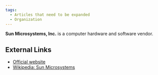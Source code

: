 ```yaml
---
tags:
  - Articles that need to be expanded
  - Organization
---
```

**Sun Microsystems, Inc.** is a computer hardware and software vendor.

## External Links

* [Official website](https://www.oracle.com/it-infrastructure/)
* [Wikipedia: Sun Microsystems](https://en.wikipedia.org/wiki/Sun_Microsystems)

